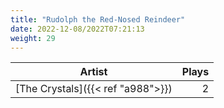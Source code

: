 ```yaml
---
title: "Rudolph the Red-Nosed Reindeer"
date: 2022-12-08/2022T07:21:13
weight: 29
---
```




 Artist | Plays 
----- | -----:
[The Crystals]({{< ref "a988">}}) | 2
